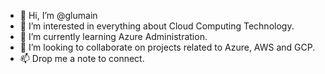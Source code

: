 - 👋 Hi, I’m @glumain
- 👀 I’m interested in everything about Cloud Computing Technology.
- 🌱 I’m currently learning Azure Administration.
- 💞️ I’m looking to collaborate on projects related to Azure, AWS and GCP.
- 📫 Drop me a note to connect. 

<!---
glumain/glumain is a ✨ special ✨ repository because its `README.md` (this file) appears on your GitHub profile.
You can click the Preview link to take a look at your changes.
--->
